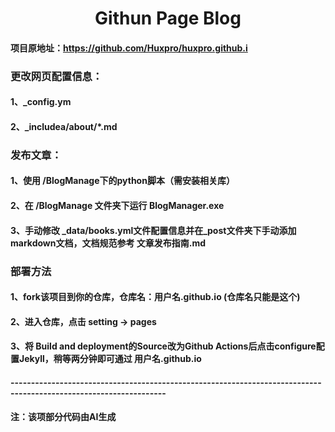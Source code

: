 # <center>Githun Page Blog<certer>

#### 项目原地址：https://github.com/Huxpro/huxpro.github.i

### 更改网页配置信息：
####   1、_config.ym
####   2、_includea/about/*.md
### 发布文章：
####   1、使用 /BlogManage下的python脚本（需安装相关库）
####   2、在 /BlogManage 文件夹下运行 BlogManager.exe
####   3、手动修改 _data/books.yml文件配置信息并在_post文件夹下手动添加markdown文档，文档规范参考 文章发布指南.md
### 部署方法
#### 1、fork该项目到你的仓库，仓库名：用户名.github.io (仓库名只能是这个)
#### 2、进入仓库，点击 setting -> pages
#### 3、将 Build and deployment的Source改为Github Actions后点击configure配置Jekyll，稍等两分钟即可通过 用户名.github.io
#### ------------------------------------------------------------------------------------------------------------------
#### 注：该项部分代码由AI生成


